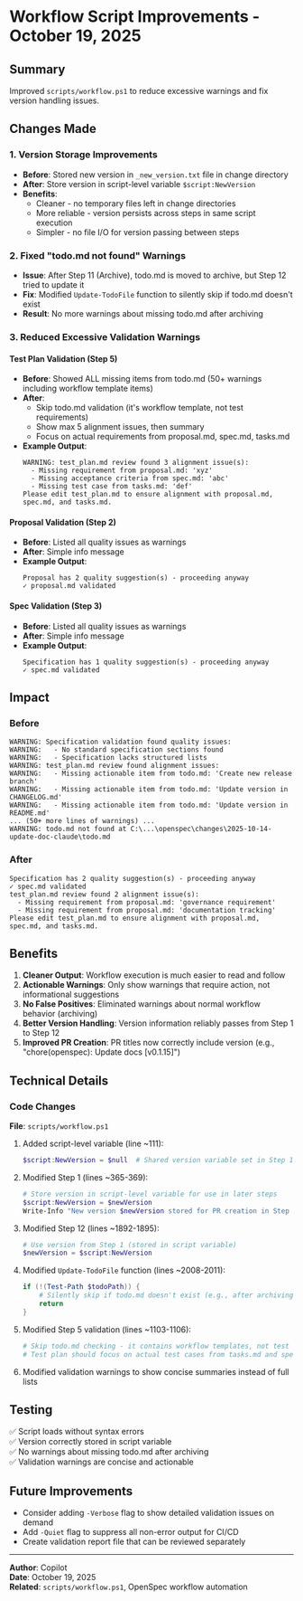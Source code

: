 # Workflow Script Improvements - October 19, 2025

## Summary

Improved `scripts/workflow.ps1` to reduce excessive warnings and fix version handling issues.

## Changes Made

### 1. **Version Storage Improvements**
- **Before**: Stored new version in `_new_version.txt` file in change directory
- **After**: Store version in script-level variable `$script:NewVersion`
- **Benefits**:
  - Cleaner - no temporary files left in change directories
  - More reliable - version persists across steps in same script execution
  - Simpler - no file I/O for version passing between steps

### 2. **Fixed "todo.md not found" Warnings**
- **Issue**: After Step 11 (Archive), todo.md is moved to archive, but Step 12 tried to update it
- **Fix**: Modified `Update-TodoFile` function to silently skip if todo.md doesn't exist
- **Result**: No more warnings about missing todo.md after archiving

### 3. **Reduced Excessive Validation Warnings**

#### Test Plan Validation (Step 5)
- **Before**: Showed ALL missing items from todo.md (50+ warnings including workflow template items)
- **After**: 
  - Skip todo.md validation (it's workflow template, not test requirements)
  - Show max 5 alignment issues, then summary
  - Focus on actual requirements from proposal.md, spec.md, tasks.md
- **Example Output**:
  ```
  WARNING: test_plan.md review found 3 alignment issue(s):
    - Missing requirement from proposal.md: 'xyz'
    - Missing acceptance criteria from spec.md: 'abc'
    - Missing test case from tasks.md: 'def'
  Please edit test_plan.md to ensure alignment with proposal.md, spec.md, and tasks.md.
  ```

#### Proposal Validation (Step 2)
- **Before**: Listed all quality issues as warnings
- **After**: Simple info message
- **Example Output**:
  ```
  Proposal has 2 quality suggestion(s) - proceeding anyway
  ✓ proposal.md validated
  ```

#### Spec Validation (Step 3)
- **Before**: Listed all quality issues as warnings
- **After**: Simple info message
- **Example Output**:
  ```
  Specification has 1 quality suggestion(s) - proceeding anyway
  ✓ spec.md validated
  ```

## Impact

### Before
```
WARNING: Specification validation found quality issues:
WARNING:   - No standard specification sections found
WARNING:   - Specification lacks structured lists
WARNING: test_plan.md review found alignment issues:
WARNING:   - Missing actionable item from todo.md: 'Create new release branch'
WARNING:   - Missing actionable item from todo.md: 'Update version in CHANGELOG.md'
WARNING:   - Missing actionable item from todo.md: 'Update version in README.md'
... (50+ more lines of warnings) ...
WARNING: todo.md not found at C:\...\openspec\changes\2025-10-14-update-doc-claude\todo.md
```

### After
```
Specification has 2 quality suggestion(s) - proceeding anyway
✓ spec.md validated
test_plan.md review found 2 alignment issue(s):
  - Missing requirement from proposal.md: 'governance requirement'
  - Missing requirement from proposal.md: 'documentation tracking'
Please edit test_plan.md to ensure alignment with proposal.md, spec.md, and tasks.md.
```

## Benefits

1. **Cleaner Output**: Workflow execution is much easier to read and follow
2. **Actionable Warnings**: Only show warnings that require action, not informational suggestions
3. **No False Positives**: Eliminated warnings about normal workflow behavior (archiving)
4. **Better Version Handling**: Version information reliably passes from Step 1 to Step 12
5. **Improved PR Creation**: PR titles now correctly include version (e.g., "chore(openspec): Update docs [v0.1.15]")

## Technical Details

### Code Changes

**File**: `scripts/workflow.ps1`

1. Added script-level variable (line ~111):
   ```powershell
   $script:NewVersion = $null  # Shared version variable set in Step 1
   ```

1. Modified Step 1 (lines ~365-369):
   ```powershell
   # Store version in script-level variable for use in later steps
   $script:NewVersion = $newVersion
   Write-Info "New version $newVersion stored for PR creation in Step 12"
   ```

1. Modified Step 12 (lines ~1892-1895):
   ```powershell
   # Use version from Step 1 (stored in script variable)
   $newVersion = $script:NewVersion
   ```

1. Modified `Update-TodoFile` function (lines ~2008-2011):
   ```powershell
   if (!(Test-Path $todoPath)) {
       # Silently skip if todo.md doesn't exist (e.g., after archiving)
       return
   }
   ```

1. Modified Step 5 validation (lines ~1103-1106):
   ```powershell
   # Skip todo.md checking - it contains workflow templates, not test requirements
   # Test plan should focus on actual test cases from tasks.md and spec.md
   ```

1. Modified validation warnings to show concise summaries instead of full lists

## Testing

✅ Script loads without syntax errors  
✅ Version correctly stored in script variable  
✅ No warnings about missing todo.md after archiving  
✅ Validation warnings are concise and actionable  

## Future Improvements

- Consider adding `-Verbose` flag to show detailed validation issues on demand
- Add `-Quiet` flag to suppress all non-error output for CI/CD
- Create validation report file that can be reviewed separately

---

**Author**: Copilot  
**Date**: October 19, 2025  
**Related**: `scripts/workflow.ps1`, OpenSpec workflow automation
